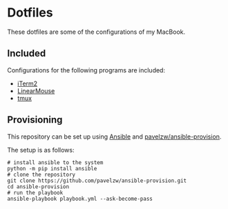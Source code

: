 # Dotfiles

These dotfiles are some of the configurations of my MacBook.

## Included

Configurations for the following programs are included:

* [iTerm2](https://github.com/gnachman/iTerm2)
* [LinearMouse](https://github.com/linearmouse/linearmouse)
* [tmux](https://github.com/tmux/tmux)

## Provisioning

This repository can be set up using [Ansible](https://github.com/ansible/ansible) and [pavelzw/ansible-provision](https://github.com/pavelzw/ansible-provision).

The setup is as follows:
```shell
# install ansible to the system
python -m pip install ansible
# clone the repository
git clone https://github.com/pavelzw/ansible-provision.git
cd ansible-provision
# run the playbook
ansible-playbook playbook.yml --ask-become-pass
```
